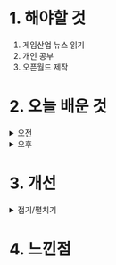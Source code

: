 
# 1. 해야할 것

1. 게임산업 뉴스 읽기 
2. 개인 공부  
3. 오픈월드 제작



# 2. 오늘 배운 것

<details>
<summary>오전</summary>

## 오늘의 뉴스
■ 텐센트는 넥슨과 크래프톤이 고맙다, 게임매출 YoY 9% 증가
중국 텐센트의 2024년 2분기 게임 매출액은 485억 위안(약 9조 2,373억 원)으로 전년 동기 대비 9% 증가했습니다. 텐센트는 국내(중국) 게임 사업에서 '화평정영', '왕자영요' 등 기존 주요 작품의 매출 증가와 신작 '던전앤파이터 모바일'의 성공적인 출시로 전년 동기 대비 9% 증가한 346억 위안(6조 5,899억)을 거뒀습니다.

■ 볼텍스게이밍, 명조 ‘절지’ 디지털 포토카드 이벤트 15일 실시
'볼텍스게이밍(Vortex Gaming)'은 쿠로게임즈의 오픈월드 ARPG '명조: 워더링 웨이브(이하 명조)'의 1.2버전 신규 캐릭터 '절지'의 디지털 포토카드 이벤트를 진행한다고 15일 밝혔습니다. 이벤트는 총 3주간 진행되며 미션을 완료하면 명조 IP를 활용한 디지털 굿즈를 얻을 수 있습니다.

■ 두나무 2분기 영업이익 1,590억 원, “가상자산이용자보호법 준수할 것”
블록체인 및 핀테크 전문기업 두나무가 2024년 상반기 사업보고서를 공시했다고 14일 밝혔습니다. 아울러 두나무는 2024년 7월 19일부터 시행된 가상자산 이용자 보호 등에 관한 법률(가상자산이용자보호법) 준수에 만전을 기해 불공정거래 근절과 건전한 가상자산 투자 시장을 만들기 위해 최선을 다하고 있습니다.

■ CBDC의 부상, '현금의 종말' 불러올까
미국의 민간 씽크탱크인 카토 연구소(CATO Institute)가 최근 국내를 포함하여 전 세계 주요국에서 실험되고 있는 중앙은행 디지털화폐(CBDC)와 관련하여 'CBDC 도입과 무현금 경제 전환의 연관성'을 분석한 자료를 공개했습니다. 현재 CBDC 도입으로 무현금 사회가 등장할 것인지에 대해 다양한 의견이 제기되고 있으며, 카토 연구소 측은 CBDC의 부상으로 현금의 미래가 불투명해질 가능성이 높다고 분석했습니다.

■ H1 영업이익 흑자 전환 한빛소프트, "그라나도M 성과"
한빛소프트는 2024년 상반기 연결 재무제표 기준 매출 175억원, 영업이익 3억원, 당기순이익 29억원으로 흑자전환 했다고 2024년 8월14일 공시했습니다. 별도 재무제표 기준으로도 매출 123억원으로 전년 동기 대비 85% 증가하고 영업이익은 전년 동기 대비 106% 증가하며 흑자전환 했습니다.

■ 게임인재단, BIC2024 루키 출품작 2종 부스 전시 지원
게임인재단이 인디게임 활성화 지원에 힘을 보탭니다. 선정된 프로젝트는 BIC 페스티벌 2024의 루키 부문에 출품했던 이공비 스튜디오의 '프로젝트_SSS'와 인피니티 스튜디오의 액션 게임 '오버로드(OVER road)입니다. ‘프로젝트_SSS’는 위기에 빠진 도시를 구하고 평화를 되찾는 3인칭 액션게임으로 상황과 전략에 따라 캐릭터를 변경해가며 위기를 극복하는 게임이며, ‘오버로드’는 갑자기 일어난 재난에 파괴된 공중 도로를 배경으로 주인을 잃어버린 가정용 로봇이 한 팔로 펼쳐 나가는 그랩 액션 게임입니다.

■ 직접 만들고 싸우는 건프라 대전, '건담브레이커4' 16일 예약 판매
반다이남코 엔터테인먼트 코리아는 PlayStation5, Nintendo Switch용 '건담 브레이커 4'(한국어판)의 패키지 예약 판매를 2024년 8월16일(금)부터 시작한다고 발표했습니다. 또한, '건담 브레이커 4'(한국어판)의 패키지 버전 초회 동봉 특전 및 다운로드 예약 판매 특전으로 '선행 개방 '건담(리서큘레이션 컬러)' & 빌더즈 파츠(6종)'를 제공합니다.

■ 오리지널 리부트 서버 리부팅 R2, 캐릭터명 선점 신청
웹젠이 PC MMORPG 'R2(Reign of Revolution)'에서 오리지널 리부트 서버 리부팅에 앞서 사전 이벤트를 진행합니다. 캐릭터명 선점 이벤트에 참여한 이용자에게는 계정당 1회에 한해 캐릭터의 외모를 바꿀 수 있는 '캐릭터 외모 변경 증서'와 이용자 명의당 1회에 한해 하드코어 변신이 가능한 '알케미스트 변신 스킬북'을 지급합니다.

■ 로스트아크 더현대 팝업스토어, 사전 예약 안내 페이지 오픈
스마일게이트 RPG의 MMORPG '로스트아크'가 '더현대 서울'에 오픈 예정인 공식 팝업스토어의 사전 예약 안내 페이지를 14일(수) 오픈했습니다. 지난 7일 오픈 소식을 최초로 공개한 이번 팝업스토어는 입장 사전 예약과 현장 대기 입장을 병행해 운영될 예정입니다.

■ CFK, 협력 타이틀 3종과 BIC 2024 출전
글로벌 게임 퍼블리셔 CFK는 14일, '나이트메어: 더 루나틱'과 'ZXC', 'MazM: 페치카' 등 자사의 협력 타이틀 3종이 '부산 인디 커넥트 페스티벌 2024(BIC Festival, 이하 BIC 2024'에 참가한다고 밝혔습니다. 올해로 10회를 맞이한 BIC 2024는 부산에서 열리는 글로벌 인디 게임 페스티벌로 8월 16일(금)부터 8월 18일(일)까지 3일간 부산 벡스코 제1전시장 1홀에서 개최합니다.

■ [이슈] 넥슨 "소비자원 '메이플스토리 보상안' 결정 수용" 
소비자분쟁조정위원회(위원장 변웅재)는 넥슨의 메이플스토리 게임 내 확률형 유료아이템(레드큐브, 블랙큐브)에 관한 집단분쟁조정신청 사건에 대해, 넥슨이 각 신청인들에게 레드큐브 사용액의 3.1%, 블랙큐브 사용액의 6.6%를 현금 환급이 가능한 형태의 넥슨캐시로 지급하라고 14일 결정했습니다. 넥슨이 메이플스토리 이용자들에 대한 신뢰를 회복하기 위해 조정절차에 적극적으로 참여하면서 전체 이용자에 대한 보상 의사를 표명한바, 위원회는 넥슨이 조정결정 내용을 수락하는 경우 보상계획서를 제출받아 조정절차에 참여하지 않은 이용자들(소멸시효가 완성된 경우 포함)에 대해서도 보상이 이루어질 수 있도록 관련 절차를 진행할 예정입니다.

■ 인벤 게임 컨퍼런스 2024(IGC), 9월 7일 경희대 개최
게임 미디어 인벤(대표 서형준)이 주관하는 게임 컨퍼런스 'IGC 2024(인벤 게임 컨퍼런스, INVEN Game Conference 2024)가 오는 9월 7일, 경희대학교 서울 캠퍼스 크라운관에서 진행됩니다. 금년 행사는 서울시와 크래프톤, 서울경제진흥원이 공동 주최, 주관하는 게임 e스포츠 종합 행사인 GES(GameEsportsSeoul) 2024'와 함께 진행되며, 9월 6일부터 8일까지 경희대학교 서울캠퍼스 전역에서 펼쳐지는 다양한 부대행사를 함께 즐길 수 있습니다.
</details>


<details>
<summary>오후</summary>

## 오픈월드 제작
### 레벨 기획
![image](https://github.com/user-attachments/assets/f1ac0827-ce0d-4931-8733-de404f978eb2)

### 랜드스케이프 랜드매스
1. 외곽 처리

![image](https://github.com/user-attachments/assets/f88fb897-0ecd-458d-9159-1fa319bce00e)

![image](https://github.com/user-attachments/assets/ef3816d9-2c13-4b0f-950c-9cd6496654b5)

![image](https://github.com/user-attachments/assets/28ec20f9-cab9-4032-b4b8-0557a0f59a2c)

![image](https://github.com/user-attachments/assets/827a05e7-a5f9-49b7-b844-d5162f5d1f15)

![image](https://github.com/user-attachments/assets/807a8b88-c756-42b9-b0a5-106d2dc9d298)


2. 산맥

![image](https://github.com/user-attachments/assets/c6da8983-b6a4-494a-9cd2-5a16417021ef)

![image](https://github.com/user-attachments/assets/c9bea27a-2253-4ca2-9233-0b0982e1b2b1)

![image](https://github.com/user-attachments/assets/7ee7f209-520a-4ea2-a3fc-32dc4acccc32)

![image](https://github.com/user-attachments/assets/dde17e06-23e5-439b-b66a-5a6a9a6dcb30)

![image](https://github.com/user-attachments/assets/1e3f102f-8674-4524-92a2-628091077c31)

![image](https://github.com/user-attachments/assets/473ba74e-0046-4f48-b2ab-7521a7412a3f)

3. 흥미지점

![image](https://github.com/user-attachments/assets/8e93d3c1-af34-43ef-b057-4b1a9bd20b15)

</details>




# 3. 개선


<details>
<summary>접기/펼치기</summary>


</details>



# 4. 느낀점


